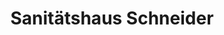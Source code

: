 ---
title: "Sanitätshaus Schneider"
url: /hofheim-am-taunus/sanitaetshaus-schneider/
shop: Sanitätshaus
---